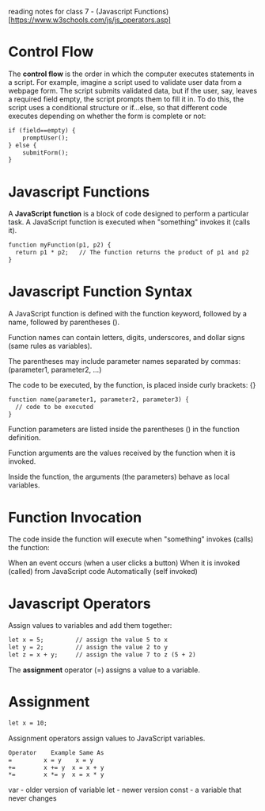 reading notes for class 7 - (Javascript Functions)[https://www.w3schools.com/js/js_operators.asp]
# Control Flow
The **control flow** is the order in which the computer executes statements in a script.
For example, imagine a script used to validate user data from a webpage form. 
The script submits validated data, but if the user, say, leaves a required field empty, the script prompts them to fill it in. 
To do this, the script uses a conditional structure or if...else, so that different code executes depending on whether the form is complete or not:
```markdown
if (field==empty) {
    promptUser();
} else {
    submitForm();
}
```
# Javascript Functions
A **JavaScript function** is a block of code designed to perform a particular task.
A JavaScript function is executed when "something" invokes it (calls it).
```markdown
function myFunction(p1, p2) {
  return p1 * p2;   // The function returns the product of p1 and p2
}
```
# Javascript Function Syntax

A JavaScript function is defined with the function keyword, followed by a name, followed by parentheses ().

Function names can contain letters, digits, underscores, and dollar signs (same rules as variables).

The parentheses may include parameter names separated by commas:
(parameter1, parameter2, ...)

The code to be executed, by the function, is placed inside curly brackets: {}
```markdown
function name(parameter1, parameter2, parameter3) {
  // code to be executed
}
```
Function parameters are listed inside the parentheses () in the function definition.

Function arguments are the values received by the function when it is invoked.

Inside the function, the arguments (the parameters) behave as local variables.

# Function Invocation
The code inside the function will execute when "something" invokes (calls) the function:

When an event occurs (when a user clicks a button)
When it is invoked (called) from JavaScript code
Automatically (self invoked)

# Javascript Operators
Assign values to variables and add them together:
```markdown
let x = 5;         // assign the value 5 to x
let y = 2;         // assign the value 2 to y
let z = x + y;     // assign the value 7 to z (5 + 2)
```
The **assignment** operator (=) assigns a value to a variable.
# Assignment
```markdown
let x = 10;
```
Assignment operators assign values to JavaScript variables.
```markdown
Operator	Example	Same As
=         x = y    x = y
+=        x += y  x = x + y
*=        x *= y  x = x * y
```
var - older version of variable
let - newer version
const - a variable that never changes
